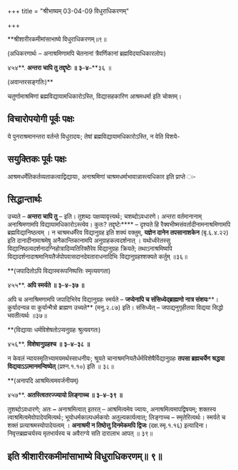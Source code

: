 +++
title = "श्रीभाष्यम् 03-04-09 विधुराधिकरणम्"

+++
<div claऽऽ="elementor-widget-container">

**श्रीशारीरकमीमांसाभाष्ये विधुराधिकरणम्॥९॥

(अधिकरणार्थः – अनाश्रमिणामपि चेतनानां त्रैवर्णिकानां ब्रह्मविदयाधिकारलोपः)

४५४**. **अन्तरा चापि तु तद्दृष्टेः ॥ ३**–**४**–**३६ ॥

(अवान्तरसङ्गतिः)**

चतुर्णामाश्रमिणां ब्रह्मविद्यायामधिकारोऽस्ति, विद्यासहकारिण आश्रमधर्मा इति चोक्तम्।

## विचारोपयोगी पूर्वः पक्षः

ये पुनराश्रमानन्तरा वर्तन्ते विधुरादयः; तेषां ब्रह्मविद्यायामधिकारोऽस्ति, न वेति विशये-

## सयुक्तिकः पूर्वः पक्षः

आश्रमधर्मेतिकर्तव्यताकत्वाद्विद्यायाः, अनाश्रमिणां चाश्रमधर्माभावान्नास्त्यधिकार इति प्राप्ते ः-

## सिद्धान्तार्थः

उच्यते – **अन्तरा चापि तु** – इति। तुशब्दः पक्षव्यावृत्त्यर्थः; चशब्दोऽवधारणे। अन्तरा वर्तमानानाम् अनाश्रिमणामपि विद्यायामधिकारोऽस्त्येव। कुतः? तद्दृष्टेः**** – दृश्यते हि रैक्वभीष्मसंवर्तादीनामनाश्रमिणामपि ब्रह्मविद्यानिष्ठत्वम् । न चाश्रमधर्मैरेव विद्यानुग्रह इति शक्यं वक्तुम्, **यज्ञेन दानेन तपसानाशकेन** (बृ.६.४.२२) इति दानादीनामाश्रमेषु अनैकान्तिकानामपि अनुग्राहकत्वदर्शनात् । यथोर्ध्वरेतस्सु विद्यानिष्ठत्वदर्शनादग्निहोत्रादिव्यतिरिक्तैरेव विद्यानुग्रहः क्रियते; तथाऽनाश्रमिष्वपि विद्यादर्शनादाश्रमानियतैर्जपोपवासदानदेवताराधनादिभिः विद्यानुग्रहश्शक्यते कर्तुम् ॥३६॥

**(जपादितोऽपि विद्यास्वरूपनिष्पत्तिः स्मृत्यवगता)

४५५**. **अपि स्मर्यते ॥ ३**–**४**–**३७ ॥**

अपि च अनाश्रिमणामपि जपादिभिरेव विद्यानुग्रहः स्मर्यते – **जप्येनापि च संसिध्येद्ब्राह्मणो नात्र संशयः****। कुर्यादन्यन्न वा कुर्यान्मैत्रो ब्राह्मण उच्यते** (मनु.२.८७) इति। संसिध्येत् – जपाद्यनुगृहीतया विद्यया सिद्धो भवतीत्यर्थः ॥३७॥

**(विद्यायाः धर्मविशेषतोऽप्यनुग्रहः श्रुत्यवगतः)

४५६**. **विशेषानुग्रहश्च ॥ ३**–**४**–**३८ ॥**

न केवलं न्यायस्मृतिभ्यामयमर्थस्साधनीयः; श्रूयते चानाश्रमनियतैर्धर्मविशेषैर्विद्यानुग्रहः **तपसा ब्रह्मचर्येण श्रद्धया विद्ययाऽऽत्मानमन्विष्येत्** (प्रश्न.१.१०) इति ॥ ३८॥

**(अनापदि आश्रमित्वमवर्जनीयम्)

४५७**. **अतस्त्वितरज्ज्यायो लिङ्गाच्च ॥ ३**–**४**–**३९ ॥**

तुशब्दोऽवधारणे; अतः **–** अनाश्रमित्वात् इतरत् – आश्रमित्वमेव ज्यायः, अनाश्रमित्वमापद्विषयम्; शक्तस्य त्वाश्रमित्वमेवोपादेयमित्यर्थः; भूयोधर्मकाल्पधर्मकयोः अतुल्यकार्यत्वात्; लिङ्गाच्च – स्मृतेरित्यर्थः। स्मर्यते च शक्तं प्रत्याश्रमस्योपादेयत्वम् । **अनाश्रमी न तिष्ठेत्तु दिनमेकमपि द्विजः** (दक्ष.स्मृ.१.१६) इत्यादिना। निवृत्तब्रह्मचर्यस्य मृतभार्यस्य च अवैराग्ये सति दारालाभ आपत् ॥ ३९॥

## इति श्रीशारीरकमीमांसाभाष्ये विधुराधिकरणम्॥ ९॥

</div>
